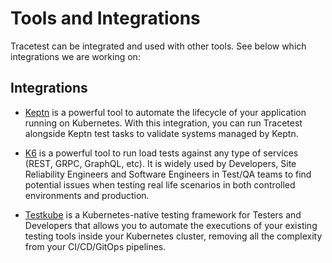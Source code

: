 # Tools and Integrations

Tracetest can be integrated and used with other tools. See below which integrations we are working on:

## Integrations

- [Keptn](./keptn.md) is a powerful tool to automate the lifecycle of your application running on Kubernetes. With this integration, you can run Tracetest alongside Keptn test tasks to validate systems managed by Keptn.

- [K6](./k6.md) is a powerful tool to run load tests against any type of services (REST, GRPC, GraphQL, etc). It is widely used by Developers, Site Reliability Engineers and Software Engineers in Test/QA teams to find potential issues when testing real life scenarios in both controlled environments and production.

- [Testkube](./testkube.md) is a Kubernetes-native testing framework for Testers and Developers that allows you to automate the executions of your existing testing tools inside your Kubernetes cluster, removing all the complexity from your CI/CD/GitOps pipelines.

